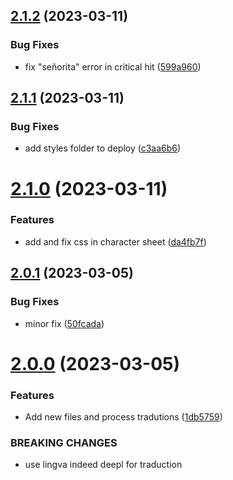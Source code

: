 ## [2.1.2](https://github.com/allnnde/pf2e-esp-translation/compare/v2.1.1...v2.1.2) (2023-03-11)


### Bug Fixes

* fix "señorita" error in critical hit ([599a960](https://github.com/allnnde/pf2e-esp-translation/commit/599a96071e6fb9aafdd08917ac88c0557380e0cf))



## [2.1.1](https://github.com/allnnde/pf2e-esp-translation/compare/v2.1.0...v2.1.1) (2023-03-11)


### Bug Fixes

* add styles folder to deploy ([c3aa6b6](https://github.com/allnnde/pf2e-esp-translation/commit/c3aa6b616bb058257abbd9301de65ebb483e0366))



# [2.1.0](https://github.com/allnnde/pf2e-esp-translation/compare/v2.0.1...v2.1.0) (2023-03-11)


### Features

* add and fix css in character sheet ([da4fb7f](https://github.com/allnnde/pf2e-esp-translation/commit/da4fb7fc000f5a153595a571a593e151a1d75e5a))



## [2.0.1](https://github.com/allnnde/pf2e-esp-translation/compare/v2.0.0...v2.0.1) (2023-03-05)


### Bug Fixes

* minor fix ([50fcada](https://github.com/allnnde/pf2e-esp-translation/commit/50fcada7b93e6e0aff2968a8be4d9df589e53986))



# [2.0.0](https://github.com/allnnde/pf2e-esp-translation/compare/v1.2.4...v2.0.0) (2023-03-05)


### Features

* Add new files and process tradutions ([1db5759](https://github.com/allnnde/pf2e-esp-translation/commit/1db5759ddf842cf41def23c4f950fe8f2eb707d0))


### BREAKING CHANGES

* use lingva indeed deepl for traduction



